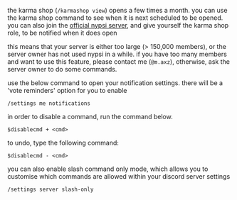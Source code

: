 <script>
  import DocsTemplate from "$lib/components/docs/DocsTemplate.svelte"
  import DocsHeader from '$lib/components/docs/DocsHeader.svelte';
</script>

<DocsTemplate title='FAQ' description="learn about karma shop openings, tracking mentions, vote reminders, and customizing or disabling discord commands for your server." />

<DocsHeader header='h2' text="when will the karma shop be open?" />

the karma shop (`/karmashop view`) opens a few times a month. you can use the karma shop command to see when it is next scheduled to be opened. you can also join the [official nypsi server](https://discord.gg/hJTDNST), and give yourself the karma shop role, to be notified when it does open

<DocsHeader header='h2' text="my server does not qualify to track mentions" />

this means that your server is either too large (> 150,000 members), or the server owner has not used nypsi in a while. if you have too many members and want to use this feature, please contact me (`@m.axz`), otherwise, ask the server owner to do some commands.

<DocsHeader header='h2' text="how do i get vote reminders?" />

use the below command to open your notification settings. there will be a 'vote reminders' option for you to enable

```
/settings me notifications
```

<DocsHeader header='h2' text="how do i disable certain commands?" />

in order to disable a command, run the command below.

```
$disablecmd + <cmd>
```

to undo, type the following command:

```
$disablecmd - <cmd>
```

you can also enable slash command only mode, which allows you to customise which commands are allowed within your discord server settings

```
/settings server slash-only
```
